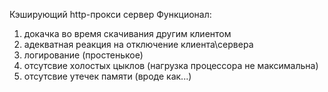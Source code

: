 Кэширующий http-прокси сервер
Функционал:
1) докачка во время скачивания другим клиентом
2) адекватная реакция на отключение клиента\сервера
3) логирование (простенькое)
4) отсутсвие холостых цыклов (нагрузка процессора не максимальна) 
5) отсутсвие утечек памяти (вроде как...)
